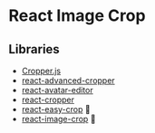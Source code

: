 # React Image Crop

<!--
https://github.com/kushagrasarathe/image-upload-shadcn
-->

## Libraries

- [Cropper.js](/cropperjs.md)
- [react-advanced-cropper](https://github.com/advanced-cropper/react-advanced-cropper)
- [react-avatar-editor](https://github.com/mosch/react-avatar-editor)
- [react-cropper](https://github.com/react-cropper/react-cropper)
- [react-easy-crop](/react-easy-crop.md) 🌟
- [react-image-crop](/react-image-crop.md) 🌟

<!--
https://github.com/heyxyz/hey/tree/main/packages/image-cropper
-->

<!--
https://unkey.dev/app/settings/user
-->

<!--
Batch

https://github.com/joschan21/image-alt-generator/tree/main
-->

<!--
DnD

https://github.com/Ishu070303/CircleUp/blob/master/src/components/shared/ProfileUploader.tsx
-->

